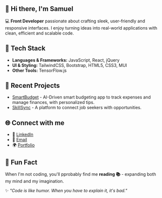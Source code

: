 ## 👋 Hi there, I'm Samuel
💻 **Front Developer** passionate about crafting sleek, user-friendly and responsive interfaces. I enjoy turning ideas into real-world applications with clean, efficient and scalable code.

## 🚀 Tech Stack
- **Languages & Frameworks:** JavaScript, React, jQuery
- **UI & Styling:** TailwindCSS, Bootstrap, HTML5, CSS3, MUI
- **Other Tools:** TensorFlow.js

## 📌 Recent Projects
- [SmartBudget](#) - AI-Driven smart budgeting app to track expenses and manage finances, with personalized tips.
- [SkillSync](https://skillsync-one.vercel.app/) - A platform to connect job seekers with opportunities.

## 🌐 Connect with me 
- 💼 [LinkedIn](https://www.linkedin.com/in/samuel-oso-19a261292)
-  📧 [Email](mailto:ososamuel246@gmail.com)
-  🌍 [Portfolio](https://socode.vercel.app/)

## 🎯 Fun Fact
When I'm not coding, you'll pprobably find me **reading 📚** - expanding both my mind and my imagination.

✨ *"Code is like humor. When you have to explain it, it's bad."*
